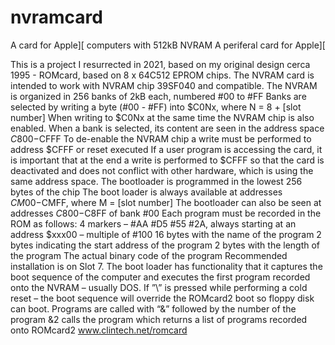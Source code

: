 # nvramcard
A card for Apple][ computers with 512kB NVRAM
A periferal card for Apple][

This is a project I resurrected in 2021, based on my original design cerca 1995 - ROMcard, based on 8 x 64C512 EPROM chips.
The NVRAM card is intended to work with NVRAM chip 39SF040 and compatible. The NVRAM is organized in
256 banks of 2kB each, numbered #00 to #FF Banks are selected by writing a byte (#00 - #FF) into $C0Nx, where N = 8 + [slot number]
When writing to $C0Nx at the same time the NVRAM chip is also enabled. When a bank is selected, its content are seen in the address
space $C800-$CFFF To de-enable the NVRAM chip a write must be performed to address $CFFF or reset executed If a user program is
accessing the card, it is important that at the end a write is performed to $CFFF so that the card is deactivated and does not
conflict with other hardware, which is using the same address space. The bootloader is programmed in the lowest 256 bytes of the
chip The boot loader is always available at addresses $CM00-$CMFF, where M = [slot number] The bootloader can also be seen at
addresses $C800-$C8FF of bank #00 Each program must be recorded in the ROM as follows: 4 markers – #AA #D5 #55 #2A, always starting
at an address $xxx00 – multiple of #100 16 bytes with the name of the program 2 bytes indicating the start address of the program
2 bytes with the length of the program The actual binary code of the program Recommended installation is on Slot 7. The boot loader
has functionality that it captures the boot sequence of the computer and executes the first program recorded onto the NVRAM – usually
DOS. If ”\” is pressed while performing a cold reset – the boot sequence will override the ROMcard2 boot so floppy disk can boot.
Programs are called with “&” followed by the number of the program &2 calls the program which returns a list of programs recorded
onto ROMcard2 www.clintech.net/romcard

